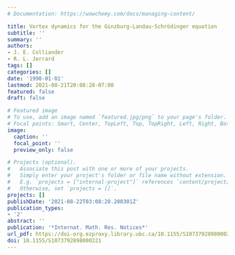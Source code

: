 ```yaml
---
# Documentation: https://wowchemy.com/docs/managing-content/

title: Vortex dynamics for the Ginzburg-Landau-Schrödinger equation
subtitle: ''
summary: ''
authors:
- J. E. Colliander
- R. L. Jerrard
tags: []
categories: []
date: '1998-01-01'
lastmod: 2021-08-21T20:08:28-07:00
featured: false
draft: false

# Featured image
# To use, add an image named `featured.jpg/png` to your page's folder.
# Focal points: Smart, Center, TopLeft, Top, TopRight, Left, Right, BottomLeft, Bottom, BottomRight.
image:
  caption: ''
  focal_point: ''
  preview_only: false

# Projects (optional).
#   Associate this post with one or more of your projects.
#   Simply enter your project's folder or file name without extension.
#   E.g. `projects = ["internal-project"]` references `content/project/deep-learning/index.md`.
#   Otherwise, set `projects = []`.
projects: []
publishDate: '2021-08-22T03:08:28.200301Z'
publication_types:
- '2'
abstract: ''
publication: '*Internat. Math. Res. Notices*'
url_pdf: https://doi-org.ezproxy.library.ubc.ca/10.1155/S1073792898000221
doi: 10.1155/S1073792898000221
---
```

